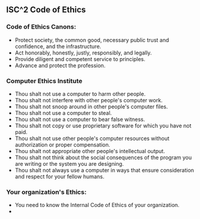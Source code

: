 ## ISC^2 Code of Ethics 
### Code of Ethics Canons:
- Protect society, the common good, necessary public trust and confidence, and the infrastructure.
- Act honorably, honestly, justly, responsibly, and legally.
- Provide diligent and competent service to principles.
- Advance and protect the profession.
### Computer Ethics Institute
- Thou shalt not use a computer to harm other people.
- Thou shalt not  interfere with other people's computer work.
- Thou shalt not snoop around in other people's computer files.
- Thou shalt not  use a computer to steal.
- Thou shalt not  use a computer to bear false witness.
- Thou shalt not  copy or use proprietary software for which you have not paid.
- Thou shalt not  use other people's computer resources without authorization or proper compensation.
- Thou shalt not  appropriate other people's intellectual output.
- Thou shalt not think about the social consequences of the program you are writing or the system you are designing.
- Thou shalt not always use a computer in ways that ensure consideration and respect for your fellow humans.

### Your organization's Ethics:
- You need to know the Internal Code of Ethics of your organization.
- 